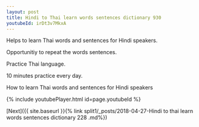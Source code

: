 ```yaml
---
layout: post
title: Hindi to Thai learn words sentences dictionary 930 
youtubeId: irDt3v7MkxA
---
```

 
 
Helps to learn Thai words and sentences for Hindi speakers.

Opportunitiy to repeat the words sentences. 

Practice Thai language. 
 
10 minutes practice every day. 
 
How to learn Thai words and sentences for Hindi speakers 
 
{% include youtubePlayer.html id=page.youtubeId %}
 
 
[Next]({{ site.baseurl }}{% link  split1/_posts/2018-04-27-Hindi to thai learn words sentences dictionary 228 .md%})
 
